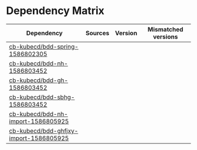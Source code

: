 # Dependency Matrix

Dependency | Sources | Version | Mismatched versions
---------- | ------- | ------- | -------------------
[cb-kubecd/bdd-spring-1586802305](https://github.com/cb-kubecd/bdd-spring-1586802305.git) |  | []() | 
[cb-kubecd/bdd-nh-1586803452](https://github.com/cb-kubecd/bdd-nh-1586803452.git) |  | []() | 
[cb-kubecd/bdd-gh-1586803452](https://github.com/cb-kubecd/bdd-gh-1586803452.git) |  | []() | 
[cb-kubecd/bdd-sbhg-1586803452](https://github.com/cb-kubecd/bdd-sbhg-1586803452.git) |  | []() | 
[cb-kubecd/bdd-nh-import-1586805925](https://github.com/cb-kubecd/bdd-nh-import-1586805925.git) |  | []() | 
[cb-kubecd/bdd-ghfjxy-import-1586805925](https://github.com/cb-kubecd/bdd-ghfjxy-import-1586805925.git) |  | []() | 
